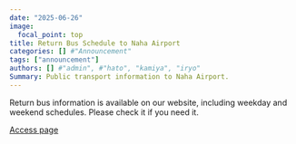 ```yaml
---
date: "2025-06-26"
image:
  focal_point: top
title: Return Bus Schedule to Naha Airport
categories: [] #"Announcement"
tags: ["announcement"]
authors: [] #"admin", #"hato", "kamiya", "iryo"
Summary: Public transport information to Naha Airport.
---
```


Return bus information is available on our website, including weekday and weekend schedules.
Please check it if you need it. 

[Access page](/venue/#access-departure)

